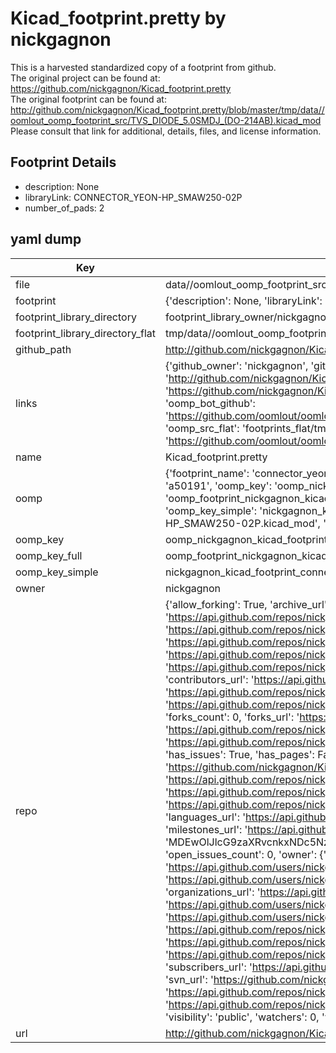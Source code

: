 # Kicad_footprint.pretty by nickgagnon  
This is a harvested standardized copy of a footprint from github.  
The original project can be found at:  
https://github.com/nickgagnon/Kicad_footprint.pretty  
The original footprint can be found at:
http://github.com/nickgagnon/Kicad_footprint.pretty/blob/master/tmp/data//oomlout_oomp_footprint_src/TVS_DIODE_5.0SMDJ_(DO-214AB).kicad_mod
Please consult that link for additional, details, files, and license information.  
## Footprint Details
* description: None  
* libraryLink: CONNECTOR_YEON-HP_SMAW250-02P  
* number_of_pads: 2  
## yaml dump  
| Key | Value |  
| --- | --- |  
| file | data//oomlout_oomp_footprint_src/Kicad_footprint.pretty/CONNECTOR_YEON-HP_SMAW250-02P.kicad_mod |  
| footprint | {'description': None, 'libraryLink': 'CONNECTOR_YEON-HP_SMAW250-02P', 'number_of_pads': 2} |  
| footprint_library_directory | footprint_library_owner/nickgagnon_Kicad_footprint.pretty |  
| footprint_library_directory_flat | tmp/data//oomlout_oomp_footprint_src/footprints_flat/nickgagnon_kicad_footprint_connector_yeon_hp_smaw250_02p/working |  
| github_path | http://github.com/nickgagnon/Kicad_footprint.pretty/blob/master/tmp/data//oomlout_oomp_footprint_src/CONNECTOR_YEON-HP_SMAW250-02P.kicad_mod |  
| links | {'github_owner': 'nickgagnon', 'github_repo_name': 'Kicad_footprint.pretty', 'github_src': 'http://github.com/nickgagnon/Kicad_footprint.pretty/blob/master/tmp/data//oomlout_oomp_footprint_src/TVS_DIODE_5.0SMDJ_(DO-214AB).kicad_mod', 'github_src_repo': 'https://github.com/nickgagnon/Kicad_footprint.pretty', 'oomp_bot': 'tmp/data//oomlout_oomp_footprint_src/footprints/nickgagnon_kicad_footprint_connector_yeon_hp_smaw250_02p/working', 'oomp_bot_github': 'https://github.com/oomlout/oomlout_oomp_footprint_bot/tree/main/tmp/data//oomlout_oomp_footprint_src/footprints/nickgagnon_kicad_footprint_connector_yeon_hp_smaw250_02p/working', 'oomp_src_flat': 'footprints_flat/tmp/data//oomlout_oomp_footprint_src/footprints_flat/nickgagnon_kicad_footprint_connector_yeon_hp_smaw250_02p/working', 'oomp_src_flat_github': 'https://github.com/oomlout/oomlout_oomp_footprint_src/tree/main/tmp/data//oomlout_oomp_footprint_src/footprints_flat/nickgagnon_kicad_footprint_connector_yeon_hp_smaw250_02p/working'} |  
| name | Kicad_footprint.pretty |  
| oomp | {'footprint_name': 'connector_yeon_hp_smaw250_02p', 'library_name': 'kicad_footprint', 'md5': 'a50191e80e72472f9ed5eca71018adf5', 'md5_10': 'a50191e80e', 'md5_5': 'a5019', 'md5_6': 'a50191', 'oomp_key': 'oomp_nickgagnon_kicad_footprint_connector_yeon_hp_smaw250_02p', 'oomp_key_extra': 'oomp_footprint_nickgagnon_kicad_footprint_connector_yeon_hp_smaw250_02p', 'oomp_key_full': 'oomp_footprint_nickgagnon_kicad_footprint_connector_yeon_hp_smaw250_02p_a50191', 'oomp_key_simple': 'nickgagnon_kicad_footprint_connector_yeon_hp_smaw250_02p', 'original_filename': 'data//oomlout_oomp_footprint_src/Kicad_footprint.pretty/CONNECTOR_YEON-HP_SMAW250-02P.kicad_mod', 'owner_name': 'nickgagnon'} |  
| oomp_key | oomp_nickgagnon_kicad_footprint_connector_yeon_hp_smaw250_02p |  
| oomp_key_full | oomp_footprint_nickgagnon_kicad_footprint_connector_yeon_hp_smaw250_02p |  
| oomp_key_simple | nickgagnon_kicad_footprint_connector_yeon_hp_smaw250_02p |  
| owner | nickgagnon |  
| repo | {'allow_forking': True, 'archive_url': 'https://api.github.com/repos/nickgagnon/Kicad_footprint.pretty/{archive_format}{/ref}', 'archived': False, 'assignees_url': 'https://api.github.com/repos/nickgagnon/Kicad_footprint.pretty/assignees{/user}', 'blobs_url': 'https://api.github.com/repos/nickgagnon/Kicad_footprint.pretty/git/blobs{/sha}', 'branches_url': 'https://api.github.com/repos/nickgagnon/Kicad_footprint.pretty/branches{/branch}', 'clone_url': 'https://github.com/nickgagnon/Kicad_footprint.pretty.git', 'collaborators_url': 'https://api.github.com/repos/nickgagnon/Kicad_footprint.pretty/collaborators{/collaborator}', 'comments_url': 'https://api.github.com/repos/nickgagnon/Kicad_footprint.pretty/comments{/number}', 'commits_url': 'https://api.github.com/repos/nickgagnon/Kicad_footprint.pretty/commits{/sha}', 'compare_url': 'https://api.github.com/repos/nickgagnon/Kicad_footprint.pretty/compare/{base}...{head}', 'contents_url': 'https://api.github.com/repos/nickgagnon/Kicad_footprint.pretty/contents/{+path}', 'contributors_url': 'https://api.github.com/repos/nickgagnon/Kicad_footprint.pretty/contributors', 'created_at': '2018-09-09T00:05:46Z', 'default_branch': 'master', 'deployments_url': 'https://api.github.com/repos/nickgagnon/Kicad_footprint.pretty/deployments', 'description': None, 'disabled': False, 'downloads_url': 'https://api.github.com/repos/nickgagnon/Kicad_footprint.pretty/downloads', 'events_url': 'https://api.github.com/repos/nickgagnon/Kicad_footprint.pretty/events', 'fork': False, 'forks': 0, 'forks_count': 0, 'forks_url': 'https://api.github.com/repos/nickgagnon/Kicad_footprint.pretty/forks', 'full_name': 'nickgagnon/Kicad_footprint.pretty', 'git_commits_url': 'https://api.github.com/repos/nickgagnon/Kicad_footprint.pretty/git/commits{/sha}', 'git_refs_url': 'https://api.github.com/repos/nickgagnon/Kicad_footprint.pretty/git/refs{/sha}', 'git_tags_url': 'https://api.github.com/repos/nickgagnon/Kicad_footprint.pretty/git/tags{/sha}', 'git_url': 'git://github.com/nickgagnon/Kicad_footprint.pretty.git', 'has_discussions': False, 'has_downloads': True, 'has_issues': True, 'has_pages': False, 'has_projects': True, 'has_wiki': True, 'homepage': None, 'hooks_url': 'https://api.github.com/repos/nickgagnon/Kicad_footprint.pretty/hooks', 'html_url': 'https://github.com/nickgagnon/Kicad_footprint.pretty', 'id': 147979118, 'is_template': False, 'issue_comment_url': 'https://api.github.com/repos/nickgagnon/Kicad_footprint.pretty/issues/comments{/number}', 'issue_events_url': 'https://api.github.com/repos/nickgagnon/Kicad_footprint.pretty/issues/events{/number}', 'issues_url': 'https://api.github.com/repos/nickgagnon/Kicad_footprint.pretty/issues{/number}', 'keys_url': 'https://api.github.com/repos/nickgagnon/Kicad_footprint.pretty/keys{/key_id}', 'labels_url': 'https://api.github.com/repos/nickgagnon/Kicad_footprint.pretty/labels{/name}', 'language': None, 'languages_url': 'https://api.github.com/repos/nickgagnon/Kicad_footprint.pretty/languages', 'license': None, 'merges_url': 'https://api.github.com/repos/nickgagnon/Kicad_footprint.pretty/merges', 'milestones_url': 'https://api.github.com/repos/nickgagnon/Kicad_footprint.pretty/milestones{/number}', 'mirror_url': None, 'name': 'Kicad_footprint.pretty', 'network_count': 0, 'node_id': 'MDEwOlJlcG9zaXRvcnkxNDc5NzkxMTg=', 'notifications_url': 'https://api.github.com/repos/nickgagnon/Kicad_footprint.pretty/notifications{?since,all,participating}', 'open_issues': 0, 'open_issues_count': 0, 'owner': {'avatar_url': 'https://avatars.githubusercontent.com/u/32691913?v=4', 'events_url': 'https://api.github.com/users/nickgagnon/events{/privacy}', 'followers_url': 'https://api.github.com/users/nickgagnon/followers', 'following_url': 'https://api.github.com/users/nickgagnon/following{/other_user}', 'gists_url': 'https://api.github.com/users/nickgagnon/gists{/gist_id}', 'gravatar_id': '', 'html_url': 'https://github.com/nickgagnon', 'id': 32691913, 'login': 'nickgagnon', 'node_id': 'MDQ6VXNlcjMyNjkxOTEz', 'organizations_url': 'https://api.github.com/users/nickgagnon/orgs', 'received_events_url': 'https://api.github.com/users/nickgagnon/received_events', 'repos_url': 'https://api.github.com/users/nickgagnon/repos', 'site_admin': False, 'starred_url': 'https://api.github.com/users/nickgagnon/starred{/owner}{/repo}', 'subscriptions_url': 'https://api.github.com/users/nickgagnon/subscriptions', 'type': 'User', 'url': 'https://api.github.com/users/nickgagnon'}, 'private': False, 'pulls_url': 'https://api.github.com/repos/nickgagnon/Kicad_footprint.pretty/pulls{/number}', 'pushed_at': '2018-09-09T00:07:59Z', 'releases_url': 'https://api.github.com/repos/nickgagnon/Kicad_footprint.pretty/releases{/id}', 'size': 5, 'ssh_url': 'git@github.com:nickgagnon/Kicad_footprint.pretty.git', 'stargazers_count': 0, 'stargazers_url': 'https://api.github.com/repos/nickgagnon/Kicad_footprint.pretty/stargazers', 'statuses_url': 'https://api.github.com/repos/nickgagnon/Kicad_footprint.pretty/statuses/{sha}', 'subscribers_count': 0, 'subscribers_url': 'https://api.github.com/repos/nickgagnon/Kicad_footprint.pretty/subscribers', 'subscription_url': 'https://api.github.com/repos/nickgagnon/Kicad_footprint.pretty/subscription', 'svn_url': 'https://github.com/nickgagnon/Kicad_footprint.pretty', 'tags_url': 'https://api.github.com/repos/nickgagnon/Kicad_footprint.pretty/tags', 'teams_url': 'https://api.github.com/repos/nickgagnon/Kicad_footprint.pretty/teams', 'temp_clone_token': None, 'topics': [], 'trees_url': 'https://api.github.com/repos/nickgagnon/Kicad_footprint.pretty/git/trees{/sha}', 'updated_at': '2018-09-09T00:08:00Z', 'url': 'https://api.github.com/repos/nickgagnon/Kicad_footprint.pretty', 'visibility': 'public', 'watchers': 0, 'watchers_count': 0, 'web_commit_signoff_required': False} |  
| url | http://github.com/nickgagnon/Kicad_footprint.pretty |  

